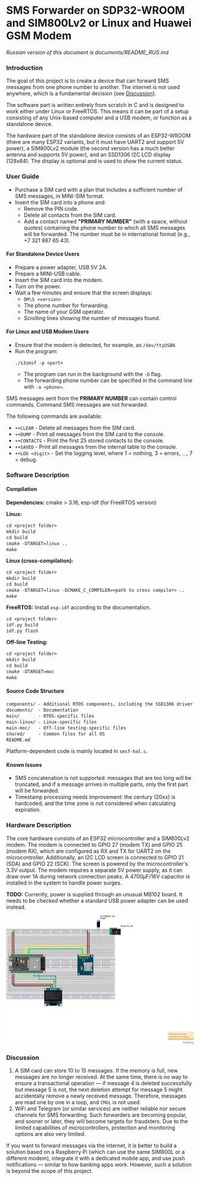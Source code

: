 # SMS Forwarder on SDP32-WROOM and SIM800Lv2 or Linux and Huawei GSM Modem

_Russian version of this document is documents/README_RUS.md_

### Introduction

The goal of this project is to create a device that can forward SMS messages from one phone number to another. The internet is not used anywhere, which is a fundamental decision (see [Discussion]()).

The software part is written entirely from scratch in C and is designed to work either under Linux or FreeRTOS. This means it can be part of a setup consisting of any Unix-based computer and a USB modem, or function as a standalone device.

The hardware part of the standalone device consists of an ESP32-WROOM (there are many ESP32 variants, but it must have UART2 and support 5V power), a SIM800Lv2 module (the second version has a much better antenna and supports 5V power), and an SSD1306 I2C LCD display (128x64). The display is optional and is used to show the current status.

### User Guide
- Purchase a SIM card with a plan that includes a sufficient number of SMS messages, in MINI-SIM format.
- Insert the SIM card into a phone and:
  - Remove the PIN code.
  - Delete all contacts from the SIM card.
  - Add a contact named **"PRIMARY NUMBER"** (with a space, without quotes) containing the phone number to which all SMS messages will be forwarded. The number must be in international format (e.g., +7 321 987 65 43).

#### For Standalone Device Users
- Prepare a power adapter, USB 5V 2A.
- Prepare a MINI-USB cable.
- Insert the SIM card into the modem.
- Turn on the power.
- Wait a few minutes and ensure that the screen displays:
  - `DM\S <version>`
  - The phone number for forwarding.
  - The name of your GSM operator.
  - Scrolling lines showing the number of messages found.

#### For Linux and USB Modem Users
- Ensure that the modem is detected, for example, as `/dev/ttyUSB0`.
- Run the program:
  ```
  ./s3smsf -p <port>
  ```
  - The program can run in the background with the `-D` flag.
  - The forwarding phone number can be specified in the command line with `-a <phone>`.

SMS messages sent from the **PRIMARY NUMBER** can contain control commands. Command SMS messages are not forwarded.

The following commands are available:
- `++CLEAR` - Delete all messages from the SIM card.
- `++DUMP` - Print all messages from the SIM card to the console.
- `++CONTACTS` - Print the first 25 stored contacts to the console.
- `++SAVED` - Print all messages from the internal table to the console.
- `++LOG <digit>` - Set the logging level, where 1 = nothing, 3 = errors, ..., 7 = debug.

### Software Description
#### Compilation
**Dependencies:** cmake > 3.16, esp-idf (for FreeRTOS version)

**Linux:**
```
cd <project folder>
mkdir build
cd build
cmake -DTARGET=linux ..
make
```

**Linux (cross-compilation):**
```
cd <project folder>
mkdir build
cd build
cmake -DTARGET=linux -DCMAKE_C_COMPILER=<path to cross compiler> ..
make
```

**FreeRTOS:**
Install `esp-idf` according to the documentation.
```
cd <project folder>
idf.py build
idf.py flash
```

**Off-line Testing:**
```
cd <project folder>
mkdir build
cd build
cmake -DTARGET=moc
make
```

#### Source Code Structure
```
components/ - Additional RTOS components, including the SSD1306 driver
documents/  - Documentation
main/       - RTOS-specific files
main-linux/ - Linux-specific files
main-moc/   - Off-line testing-specific files
shared/     - Common files for all OS
README.md
```
Platform-dependent code is mainly located in `smsf-hal.c`.

#### Known Issues
- SMS concatenation is not supported: messages that are too long will be truncated, and if a message arrives in multiple parts, only the first part will be forwarded.
- Timestamp processing needs improvement: the century (20xx) is hardcoded, and the time zone is not considered when calculating expiration.

### Hardware Description
The core hardware consists of an ESP32 microcontroller and a SIM800Lv2 modem. The modem is connected to GPIO 27 (modem TX) and GPIO 25 (modem RX), which are configured as RX and TX for UART2 on the microcontroller. Additionally, an I2C LCD screen is connected to GPIO 21 (SDA) and GPIO 22 (SCK). The screen is powered by the microcontroller's 3.3V output. The modem requires a separate 5V power supply, as it can draw over 1A during network connection peaks. A 4700µF/16V capacitor is installed in the system to handle power surges.

**TODO:** Currently, power is supplied through an unusual MB102 board. It needs to be checked whether a standard USB power adapter can be used instead.

![s3smsf.png](docs/s3smsf.png)

### Discussion
1. A SIM card can store 10 to 15 messages. If the memory is full, new messages are no longer received. At the same time, there is no way to ensure a transactional operation — if message 4 is deleted successfully but message 5 is not, the next deletion attempt for message 5 might accidentally remove a newly received message. Therefore, messages are read one by one in a loop, and `CMGL` is not used.
2. WiFi and Telegram (or similar services) are neither reliable nor secure channels for SMS forwarding. Such forwarders are becoming popular, and sooner or later, they will become targets for fraudsters. Due to the limited capabilities of microcontrollers, protection and monitoring options are also very limited.

If you want to forward messages via the internet, it is better to build a solution based on a Raspberry Pi (which can use the same SIM800L or a different modem), integrate it with a dedicated mobile app, and use push notifications — similar to how banking apps work. However, such a solution is beyond the scope of this project.
